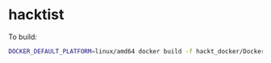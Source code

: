 # hacktist

To build:
```sh
DOCKER_DEFAULT_PLATFORM=linux/amd64 docker build -f hackt_docker/Dockerfile -t hackt .
```
